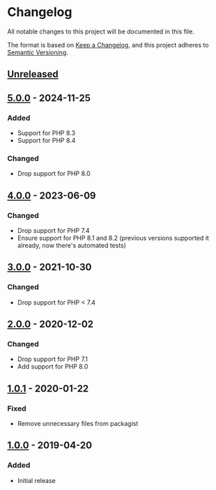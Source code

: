 # Changelog

All notable changes to this project will be documented in this file.

The format is based on [Keep a Changelog](https://keepachangelog.com/en/1.0.0/),
and this project adheres to [Semantic Versioning](https://semver.org/spec/v2.0.0.html).

## [Unreleased]

## [5.0.0] - 2024-11-25
### Added
- Support for PHP 8.3
- Support for PHP 8.4

### Changed
- Drop support for PHP 8.0

## [4.0.0] - 2023-06-09
### Changed
- Drop support for PHP 7.4
- Ensure support for PHP 8.1 and 8.2 (previous versions supported it already, now there's automated tests)

## [3.0.0] - 2021-10-30
### Changed
- Drop support for PHP < 7.4

## [2.0.0] - 2020-12-02
### Changed
- Drop support for PHP 7.1
- Add support for PHP 8.0

## [1.0.1] - 2020-01-22
### Fixed
- Remove unnecessary files from packagist

## [1.0.0] - 2019-04-20
### Added
- Initial release

[Unreleased]: https://github.com/particleflux/password-manager-connection/compare/5.0.0...HEAD
[5.0.0]: https://github.com/particleflux/password-manager-connection/compare/4.0.0...5.0.0
[4.0.0]: https://github.com/particleflux/password-manager-connection/releases/tag/4.0.0
[3.0.0]: https://github.com/particleflux/password-manager-connection/releases/tag/3.0.0
[2.0.0]: https://github.com/particleflux/password-manager-connection/releases/tag/2.0.0
[1.0.1]: https://github.com/particleflux/password-manager-connection/releases/tag/1.0.1
[1.0.0]: https://github.com/particleflux/password-manager-connection/releases/tag/1.0.0
